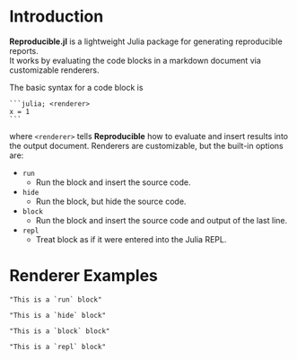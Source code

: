 # Introduction

**Reproducible.jl** is a lightweight Julia package for generating reproducible reports.  
It works by evaluating the code blocks in a markdown document via customizable renderers.

The basic syntax for a code block is

````
```julia; <renderer>
x = 1
```
````

where `<renderer>` tells **Reproducible** how to evaluate and insert results into the output
document.  Renderers are customizable, but the built-in options are:

- `run`
    - Run the block and insert the source code.
- `hide`
    - Run the block, but hide the source code.
- `block`
    - Run the block and insert the source code and output of the last line.
- `repl`
    - Treat block as if it were entered into the Julia REPL.

# Renderer Examples

```julia; run;
"This is a `run` block"
```

```julia; hide;
"This is a `hide` block"
```

```julia; block;
"This is a `block` block"
```

```julia; repl;
"This is a `repl` block"
```